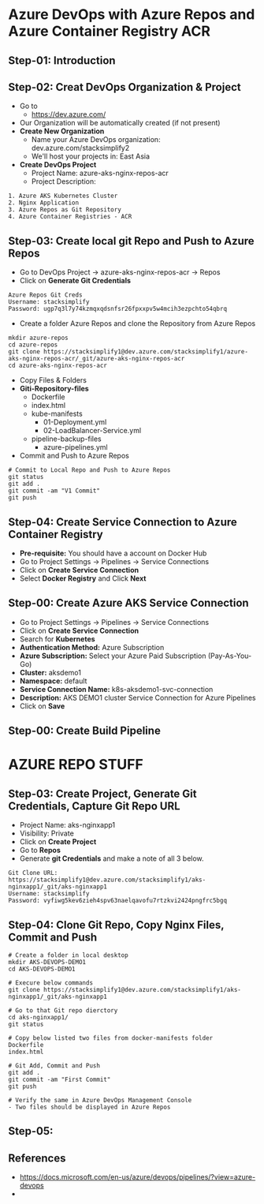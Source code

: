 # Azure DevOps with Azure Repos and Azure Container Registry ACR

## Step-01: Introduction

## Step-02: Creat DevOps Organization & Project
- Go to
  - https://dev.azure.com/
- Our Organization will be automatically created (if not present)
- **Create New Organization**
  - Name your Azure DevOps organization: dev.azure.com/stacksimplify2
  - We'll host your projects in: East Asia
- **Create DevOps Project**    
  - Project Name: azure-aks-nginx-repos-acr
  - Project Description: 
```
1. Azure AKS Kubernetes Cluster
2. Nginx Application
3. Azure Repos as Git Repository
4. Azure Container Registries - ACR
```

## Step-03: Create local git Repo and Push to Azure Repos
- Go to DevOps Project -> azure-aks-nginx-repos-acr -> Repos
- Click on **Generate Git Credentials**
```
Azure Repos Git Creds
Username: stacksimplify
Password: ugp7q3l7y74kzmqxqdsnfsr26fpxxpv5w4mcih3ezpchto54qbrq
```
- Create a folder Azure Repos and clone the Repository from Azure Repos
```
mkdir azure-repos
cd azure-repos
git clone https://stacksimplify1@dev.azure.com/stacksimplify1/azure-aks-nginx-repos-acr/_git/azure-aks-nginx-repos-acr
cd azure-aks-nginx-repos-acr
```
- Copy Files & Folders
- **Giti-Repository-files**
  - Dockerfile
  - index.html
  - kube-manifests
    - 01-Deployment.yml
    - 02-LoadBalancer-Service.yml
  - pipeline-backup-files
    - azure-pipelines.yml
- Commit and Push to Azure Repos
```
# Commit to Local Repo and Push to Azure Repos
git status
git add .
git commit -am "V1 Commit"
git push
```

## Step-04: Create Service Connection to Azure Container Registry
- **Pre-requisite:** You should have a account on Docker Hub
- Go to Project Settings -> Pipelines -> Service Connections
- Click on **Create Service Connection**
- Select **Docker Registry** and Click **Next**


## Step-00: Create Azure AKS Service Connection 
- Go to Project Settings -> Pipelines -> Service Connections
- Click on **Create Service Connection**
- Search for **Kubernetes**
- **Authentication Method:** Azure Subscription
- **Azure Subscription:** Select your Azure Paid Subscription (Pay-As-You-Go)
- **Cluster:** aksdemo1
- **Namespace:** default
- **Service Connection Name:** k8s-aksdemo1-svc-connection
- **Description:** AKS DEMO1 cluster Service Connection for Azure Pipelines
- Click on **Save**

## Step-00: Create Build Pipeline







# #########################
# AZURE REPO STUFF

## Step-03: Create Project, Generate Git Credentials, Capture Git Repo URL
- Project Name: aks-nginxapp1
- Visibility: Private
- Click on **Create Project**
- Go to **Repos**
- Generate **git Credentials** and make a note of all 3 below.
```
Git Clone URL: https://stacksimplify1@dev.azure.com/stacksimplify1/aks-nginxapp1/_git/aks-nginxapp1
Username: stacksimplify
Password: vyfiwg5kev6zieh4spv63naelqavofu7rtzkvi2424pngfrc5bgq
```

## Step-04: Clone Git Repo, Copy Nginx Files, Commit and Push
```
# Create a folder in local desktop
mkdir AKS-DEVOPS-DEMO1
cd AKS-DEVOPS-DEMO1

# Execure below commands
git clone https://stacksimplify1@dev.azure.com/stacksimplify1/aks-nginxapp1/_git/aks-nginxapp1

# Go to that Git repo dierctory
cd aks-nginxapp1/
git status

# Copy below listed two files from docker-manifests folder
Dockerfile
index.html 

# Git Add, Commit and Push
git add .
git commit -am "First Commit"
git push

# Verify the same in Azure DevOps Management Console
- Two files should be displayed in Azure Repos
```

## Step-05: 



## References
-  https://docs.microsoft.com/en-us/azure/devops/pipelines/?view=azure-devops
- 
